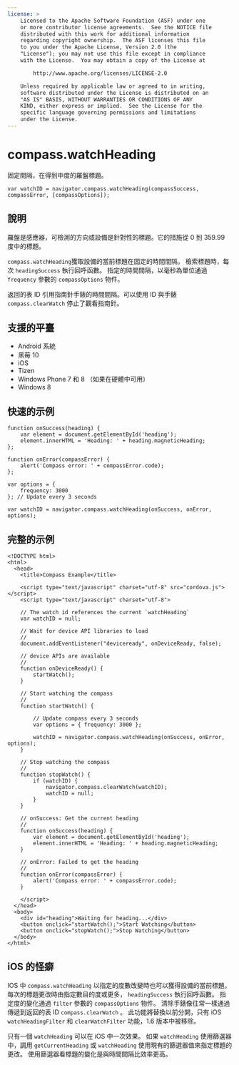```yaml
---
license: >
    Licensed to the Apache Software Foundation (ASF) under one
    or more contributor license agreements.  See the NOTICE file
    distributed with this work for additional information
    regarding copyright ownership.  The ASF licenses this file
    to you under the Apache License, Version 2.0 (the
    "License"); you may not use this file except in compliance
    with the License.  You may obtain a copy of the License at

        http://www.apache.org/licenses/LICENSE-2.0

    Unless required by applicable law or agreed to in writing,
    software distributed under the License is distributed on an
    "AS IS" BASIS, WITHOUT WARRANTIES OR CONDITIONS OF ANY
    KIND, either express or implied.  See the License for the
    specific language governing permissions and limitations
    under the License.
---
```


# compass.watchHeading

固定間隔，在得到中度的羅盤標題。

    var watchID = navigator.compass.watchHeading(compassSuccess, compassError, [compassOptions]);
    

## 說明

羅盤是感應器，可檢測的方向或設備是針對性的標題。它的措施從 0 到 359.99 度中的標題。

`compass.watchHeading`獲取設備的當前標題在固定的時間間隔。 檢索標題時，每次 `headingSuccess` 執行回呼函數。 指定的時間間隔，以毫秒為單位通過 `frequency` 參數的 `compassOptions` 物件。

返回的表 ID 引用指南針手錶的時間間隔。可以使用 ID 與手錶 `compass.clearWatch` 停止了觀看指南針。

## 支援的平臺

*   Android 系統
*   黑莓 10
*   iOS
*   Tizen
*   Windows Phone 7 和 8 （如果在硬體中可用）
*   Windows 8

## 快速的示例

    function onSuccess(heading) {
        var element = document.getElementById('heading');
        element.innerHTML = 'Heading: ' + heading.magneticHeading;
    };
    
    function onError(compassError) {
        alert('Compass error: ' + compassError.code);
    };
    
    var options = {
        frequency: 3000
    }; // Update every 3 seconds
    
    var watchID = navigator.compass.watchHeading(onSuccess, onError, options);
    

## 完整的示例

    <!DOCTYPE html>
    <html>
      <head>
        <title>Compass Example</title>
    
        <script type="text/javascript" charset="utf-8" src="cordova.js"></script>
        <script type="text/javascript" charset="utf-8">
    
        // The watch id references the current `watchHeading`
        var watchID = null;
    
        // Wait for device API libraries to load
        //
        document.addEventListener("deviceready", onDeviceReady, false);
    
        // device APIs are available
        //
        function onDeviceReady() {
            startWatch();
        }
    
        // Start watching the compass
        //
        function startWatch() {
    
            // Update compass every 3 seconds
            var options = { frequency: 3000 };
    
            watchID = navigator.compass.watchHeading(onSuccess, onError, options);
        }
    
        // Stop watching the compass
        //
        function stopWatch() {
            if (watchID) {
                navigator.compass.clearWatch(watchID);
                watchID = null;
            }
        }
    
        // onSuccess: Get the current heading
        //
        function onSuccess(heading) {
            var element = document.getElementById('heading');
            element.innerHTML = 'Heading: ' + heading.magneticHeading;
        }
    
        // onError: Failed to get the heading
        //
        function onError(compassError) {
            alert('Compass error: ' + compassError.code);
        }
    
        </script>
      </head>
      <body>
        <div id="heading">Waiting for heading...</div>
        <button onclick="startWatch();">Start Watching</button>
        <button onclick="stopWatch();">Stop Watching</button>
      </body>
    </html>
    

## iOS 的怪癖

IOS 中 `compass.watchHeading` 以指定的度數改變時也可以獲得設備的當前標題。 每次的標題更改時由指定數目的度或更多， `headingSuccess` 執行回呼函數。 指定度的變化通過 `filter` 參數的 `compassOptions` 物件。 清除手錶像往常一樣通過傳遞到返回的表 ID `compass.clearWatch` 。 此功能將替換以前分開，只有 iOS `watchHeadingFilter` 和 `clearWatchFilter` 功能，1.6 版本中被移除。

只有一個 `watchHeading` 可以在 iOS 中一次效果。 如果 `watchHeading` 使用篩選器中，調用 `getCurrentHeading` 或 `watchHeading` 使用現有的篩選器值來指定標題的更改。 使用篩選器看標題的變化是與時間間隔比效率更高。